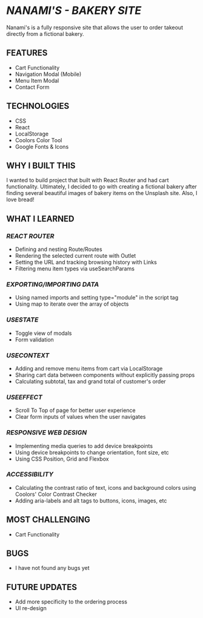 # _NANAMI'S - BAKERY SITE_

Nanami's is a fully responsive site that allows the user to order takeout directly from a fictional bakery.

## FEATURES

- Cart Functionality
- Navigation Modal (Mobile)
- Menu Item Modal
- Contact Form

## TECHNOLOGIES

- CSS
- React
- LocalStorage
- Coolors Color Tool
- Google Fonts & Icons

## WHY I BUILT THIS

I wanted to build project that built with React Router and had cart functionality. Ultimately, I decided to go with creating a fictional bakery after finding several beautiful images of bakery items on the Unsplash site. Also, I love bread!

## WHAT I LEARNED

### _REACT ROUTER_

- Defining and nesting Route/Routes
- Rendering the selected current route with Outlet
- Setting the URL and tracking browsing history with Links
- Filtering menu item types via useSearchParams

### _EXPORTING/IMPORTING DATA_

- Using named imports and setting type="module" in the script tag
- Using map to iterate over the array of objects

### _USESTATE_

- Toggle view of modals
- Form validation

### _USECONTEXT_

- Adding and remove menu items from cart via LocalStorage
- Sharing cart data between components without explicitly passing props
- Calculating subtotal, tax and grand total of customer's order

### _USEEFFECT_

- Scroll To Top of page for better user experience
- Clear form inputs of values when the user navigates

### _RESPONSIVE WEB DESIGN_

- Implementing media queries to add device breakpoints
- Using device breakpoints to change orientation, font size, etc
- Using CSS Position, Grid and Flexbox

### _ACCESSIBILITY_

- Calculating the contrast ratio of text, icons and background colors using Coolors' Color Contrast Checker
- Adding aria-labels and alt tags to buttons, icons, images, etc

## MOST CHALLENGING

- Cart Functionality

## BUGS

- I have not found any bugs yet

## FUTURE UPDATES

- Add more specificity to the ordering process
- UI re-design
